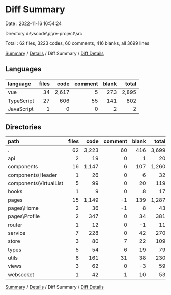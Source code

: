 # Diff Summary

Date : 2022-11-16 16:54:24

Directory d:\\vscode\\pj\\re-project\\src

Total : 62 files,  3223 codes, 60 comments, 416 blanks, all 3699 lines

[Summary](results.md) / [Details](details.md) / Diff Summary / [Diff Details](diff-details.md)

## Languages
| language | files | code | comment | blank | total |
| :--- | ---: | ---: | ---: | ---: | ---: |
| vue | 34 | 2,617 | 5 | 273 | 2,895 |
| TypeScript | 27 | 606 | 55 | 141 | 802 |
| JavaScript | 1 | 0 | 0 | 2 | 2 |

## Directories
| path | files | code | comment | blank | total |
| :--- | ---: | ---: | ---: | ---: | ---: |
| . | 62 | 3,223 | 60 | 416 | 3,699 |
| api | 2 | 19 | 0 | 1 | 20 |
| components | 16 | 1,147 | 6 | 107 | 1,260 |
| components\\Header | 1 | 26 | 0 | 6 | 32 |
| components\\VirtualList | 5 | 99 | 0 | 20 | 119 |
| hooks | 1 | 9 | 0 | 8 | 17 |
| pages | 15 | 1,149 | -1 | 139 | 1,287 |
| pages\\Home | 2 | 36 | -1 | 8 | 43 |
| pages\\Profile | 2 | 347 | 0 | 34 | 381 |
| router | 1 | 12 | 0 | -1 | 11 |
| service | 7 | 228 | 0 | 42 | 270 |
| store | 3 | 80 | 7 | 22 | 109 |
| types | 5 | 54 | 6 | 19 | 79 |
| utils | 6 | 161 | 31 | 38 | 230 |
| views | 3 | 62 | 0 | -3 | 59 |
| websocket | 1 | 42 | 1 | 10 | 53 |

[Summary](results.md) / [Details](details.md) / Diff Summary / [Diff Details](diff-details.md)